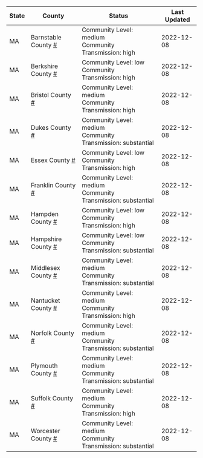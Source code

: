 State | County | Status | Last Updated
--- | --- | --- | --- 
MA | Barnstable County <a href="#barnstable_county">#</a> | <a name="barnstable_county"></a>Community Level: medium<br/>Community Transmission: high | 2022-12-08
MA | Berkshire County <a href="#berkshire_county">#</a> | <a name="berkshire_county"></a>Community Level: low<br/>Community Transmission: high | 2022-12-08
MA | Bristol County <a href="#bristol_county">#</a> | <a name="bristol_county"></a>Community Level: medium<br/>Community Transmission: high | 2022-12-08
MA | Dukes County <a href="#dukes_county">#</a> | <a name="dukes_county"></a>Community Level: medium<br/>Community Transmission: substantial | 2022-12-08
MA | Essex County <a href="#essex_county">#</a> | <a name="essex_county"></a>Community Level: low<br/>Community Transmission: high | 2022-12-08
MA | Franklin County <a href="#franklin_county">#</a> | <a name="franklin_county"></a>Community Level: medium<br/>Community Transmission: substantial | 2022-12-08
MA | Hampden County <a href="#hampden_county">#</a> | <a name="hampden_county"></a>Community Level: low<br/>Community Transmission: high | 2022-12-08
MA | Hampshire County <a href="#hampshire_county">#</a> | <a name="hampshire_county"></a>Community Level: low<br/>Community Transmission: substantial | 2022-12-08
MA | Middlesex County <a href="#middlesex_county">#</a> | <a name="middlesex_county"></a>Community Level: medium<br/>Community Transmission: substantial | 2022-12-08
MA | Nantucket County <a href="#nantucket_county">#</a> | <a name="nantucket_county"></a>Community Level: medium<br/>Community Transmission: high | 2022-12-08
MA | Norfolk County <a href="#norfolk_county">#</a> | <a name="norfolk_county"></a>Community Level: medium<br/>Community Transmission: substantial | 2022-12-08
MA | Plymouth County <a href="#plymouth_county">#</a> | <a name="plymouth_county"></a>Community Level: medium<br/>Community Transmission: substantial | 2022-12-08
MA | Suffolk County <a href="#suffolk_county">#</a> | <a name="suffolk_county"></a>Community Level: medium<br/>Community Transmission: high | 2022-12-08
MA | Worcester County <a href="#worcester_county">#</a> | <a name="worcester_county"></a>Community Level: medium<br/>Community Transmission: substantial | 2022-12-08
